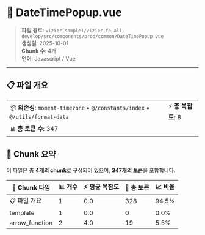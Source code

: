 # 📄 DateTimePopup.vue

> **파일 경로**: `vizier(sample)/vizier-fe-all-develop/src/components/prod/common/DateTimePopup.vue`  
> **생성일**: 2025-10-01  
> **Chunk 수**: 4개  
> **언어**: Javascript / Vue
---


## 📋 파일 개요

| | |
|--|--|
| 📦 **의존성**: `moment-timezone` • `@/constants/index` • `@/utils/format-data` | ⚡ **총 복잡도**: 8 |
| 📊 **총 토큰 수**: 347 |  |






## 🧩 Chunk 요약

이 파일은 총 **4개의 chunk**로 구성되어 있으며, **347개의 토큰**을 포함합니다.

| 🧩 Chunk 타입 | 📊 개수 | ⚡ 평균 복잡도 | 📝 총 토큰 | 📈 비율 |
|---------------|--------|-------------|----------|--------|
| 📋 파일 개요 | 1 | 0.0 | 328 | 94.5% |
| template | 1 | 0.0 | 0 | 0.0% |
| arrow_function | 2 | 4.0 | 19 | 5.5% |

